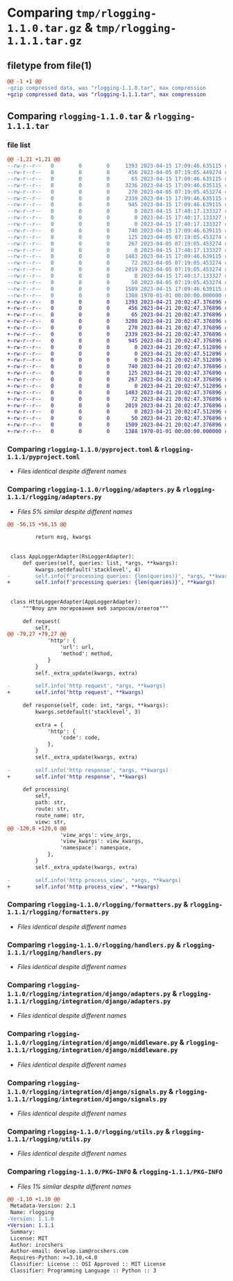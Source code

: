 # Comparing `tmp/rlogging-1.1.0.tar.gz` & `tmp/rlogging-1.1.1.tar.gz`

## filetype from file(1)

```diff
@@ -1 +1 @@
-gzip compressed data, was "rlogging-1.1.0.tar", max compression
+gzip compressed data, was "rlogging-1.1.1.tar", max compression
```

## Comparing `rlogging-1.1.0.tar` & `rlogging-1.1.1.tar`

### file list

```diff
@@ -1,21 +1,21 @@
--rw-r--r--   0        0        0     1393 2023-04-15 17:09:46.635115 rlogging-1.1.0/pyproject.toml
--rw-r--r--   0        0        0      456 2023-04-05 07:19:05.449274 rlogging-1.1.0/readme.md
--rw-r--r--   0        0        0       65 2023-04-15 17:09:46.635115 rlogging-1.1.0/rlogging/__init__.py
--rw-r--r--   0        0        0     3236 2023-04-15 17:09:46.635115 rlogging-1.1.0/rlogging/adapters.py
--rw-r--r--   0        0        0      270 2023-04-05 07:19:05.453274 rlogging-1.1.0/rlogging/filters.py
--rw-r--r--   0        0        0     2339 2023-04-15 17:09:46.635115 rlogging-1.1.0/rlogging/formatters.py
--rw-r--r--   0        0        0      945 2023-04-15 17:09:46.639115 rlogging-1.1.0/rlogging/handlers.py
--rw-r--r--   0        0        0        0 2023-04-15 17:40:17.133327 rlogging-1.1.0/rlogging/integration/__init__.py
--rw-r--r--   0        0        0        0 2023-04-15 17:40:17.133327 rlogging-1.1.0/rlogging/integration/aiogram/__init__.py
--rw-r--r--   0        0        0        0 2023-04-15 17:40:17.133327 rlogging-1.1.0/rlogging/integration/django/__init__.py
--rw-r--r--   0        0        0      740 2023-04-15 17:09:46.639115 rlogging-1.1.0/rlogging/integration/django/adapters.py
--rw-r--r--   0        0        0      125 2023-04-05 07:19:05.453274 rlogging-1.1.0/rlogging/integration/django/admin.py
--rw-r--r--   0        0        0      267 2023-04-05 07:19:05.453274 rlogging-1.1.0/rlogging/integration/django/apps.py
--rw-r--r--   0        0        0        0 2023-04-15 17:40:17.133327 rlogging-1.1.0/rlogging/integration/django/handlers.py
--rw-r--r--   0        0        0     1483 2023-04-15 17:09:46.639115 rlogging-1.1.0/rlogging/integration/django/middleware.py
--rw-r--r--   0        0        0       72 2023-04-05 07:19:05.453274 rlogging-1.1.0/rlogging/integration/django/models.py
--rw-r--r--   0        0        0     2019 2023-04-05 07:19:05.453274 rlogging-1.1.0/rlogging/integration/django/signals.py
--rw-r--r--   0        0        0        0 2023-04-15 17:40:17.133327 rlogging-1.1.0/rlogging/integration/fastapi/__init__.py
--rw-r--r--   0        0        0       50 2023-04-05 07:19:05.453274 rlogging-1.1.0/rlogging/namespaces.py
--rw-r--r--   0        0        0     1509 2023-04-15 17:09:46.639115 rlogging-1.1.0/rlogging/utils.py
--rw-r--r--   0        0        0     1388 1970-01-01 00:00:00.000000 rlogging-1.1.0/PKG-INFO
+-rw-r--r--   0        0        0     1393 2023-04-21 20:02:47.376896 rlogging-1.1.1/pyproject.toml
+-rw-r--r--   0        0        0      456 2023-04-21 20:02:47.376896 rlogging-1.1.1/readme.md
+-rw-r--r--   0        0        0       65 2023-04-21 20:02:47.376896 rlogging-1.1.1/rlogging/__init__.py
+-rw-r--r--   0        0        0     3208 2023-04-21 20:02:47.376896 rlogging-1.1.1/rlogging/adapters.py
+-rw-r--r--   0        0        0      270 2023-04-21 20:02:47.376896 rlogging-1.1.1/rlogging/filters.py
+-rw-r--r--   0        0        0     2339 2023-04-21 20:02:47.376896 rlogging-1.1.1/rlogging/formatters.py
+-rw-r--r--   0        0        0      945 2023-04-21 20:02:47.376896 rlogging-1.1.1/rlogging/handlers.py
+-rw-r--r--   0        0        0        0 2023-04-21 20:02:47.512896 rlogging-1.1.1/rlogging/integration/__init__.py
+-rw-r--r--   0        0        0        0 2023-04-21 20:02:47.512896 rlogging-1.1.1/rlogging/integration/aiogram/__init__.py
+-rw-r--r--   0        0        0        0 2023-04-21 20:02:47.512896 rlogging-1.1.1/rlogging/integration/django/__init__.py
+-rw-r--r--   0        0        0      740 2023-04-21 20:02:47.376896 rlogging-1.1.1/rlogging/integration/django/adapters.py
+-rw-r--r--   0        0        0      125 2023-04-21 20:02:47.376896 rlogging-1.1.1/rlogging/integration/django/admin.py
+-rw-r--r--   0        0        0      267 2023-04-21 20:02:47.376896 rlogging-1.1.1/rlogging/integration/django/apps.py
+-rw-r--r--   0        0        0        0 2023-04-21 20:02:47.512896 rlogging-1.1.1/rlogging/integration/django/handlers.py
+-rw-r--r--   0        0        0     1483 2023-04-21 20:02:47.376896 rlogging-1.1.1/rlogging/integration/django/middleware.py
+-rw-r--r--   0        0        0       72 2023-04-21 20:02:47.376896 rlogging-1.1.1/rlogging/integration/django/models.py
+-rw-r--r--   0        0        0     2019 2023-04-21 20:02:47.376896 rlogging-1.1.1/rlogging/integration/django/signals.py
+-rw-r--r--   0        0        0        0 2023-04-21 20:02:47.512896 rlogging-1.1.1/rlogging/integration/fastapi/__init__.py
+-rw-r--r--   0        0        0       50 2023-04-21 20:02:47.376896 rlogging-1.1.1/rlogging/namespaces.py
+-rw-r--r--   0        0        0     1509 2023-04-21 20:02:47.376896 rlogging-1.1.1/rlogging/utils.py
+-rw-r--r--   0        0        0     1388 1970-01-01 00:00:00.000000 rlogging-1.1.1/PKG-INFO
```

### Comparing `rlogging-1.1.0/pyproject.toml` & `rlogging-1.1.1/pyproject.toml`

 * *Files identical despite different names*

### Comparing `rlogging-1.1.0/rlogging/adapters.py` & `rlogging-1.1.1/rlogging/adapters.py`

 * *Files 5% similar despite different names*

```diff
@@ -56,15 +56,15 @@
 
         return msg, kwargs
 
 
 class AppLoggerAdapter(RsLoggerAdapter):
     def queries(self, queries: list, *args, **kwargs):
         kwargs.setdefault('stacklevel', 4)
-        self.info(f'processing queries: {len(queries)}', *args, **kwargs)
+        self.info(f'processing queries: {len(queries)}', **kwargs)
 
 
 class HttpLoggerAdapter(AppLoggerAdapter):
     """Флоу для логирования веб запросов/ответов"""
 
     def request(
         self,
@@ -79,27 +79,27 @@
             'http': {
                 'url': url,
                 'method': method,
             }
         }
         self._extra_update(kwargs, extra)
 
-        self.info('http request', *args, **kwargs)
+        self.info('http request', **kwargs)
 
     def response(self, code: int, *args, **kwargs):
         kwargs.setdefault('stacklevel', 3)
 
         extra = {
             'http': {
                 'code': code,
             },
         }
         self._extra_update(kwargs, extra)
 
-        self.info('http response', *args, **kwargs)
+        self.info('http response', **kwargs)
 
     def processing(
         self,
         path: str,
         route: str,
         route_name: str,
         view: str,
@@ -120,8 +120,8 @@
                 'view_args': view_args,
                 'view_kwargs': view_kwargs,
                 'namespace': namespace,
             },
         }
         self._extra_update(kwargs, extra)
 
-        self.info('http process_view', *args, **kwargs)
+        self.info('http process_view', **kwargs)
```

### Comparing `rlogging-1.1.0/rlogging/formatters.py` & `rlogging-1.1.1/rlogging/formatters.py`

 * *Files identical despite different names*

### Comparing `rlogging-1.1.0/rlogging/handlers.py` & `rlogging-1.1.1/rlogging/handlers.py`

 * *Files identical despite different names*

### Comparing `rlogging-1.1.0/rlogging/integration/django/adapters.py` & `rlogging-1.1.1/rlogging/integration/django/adapters.py`

 * *Files identical despite different names*

### Comparing `rlogging-1.1.0/rlogging/integration/django/middleware.py` & `rlogging-1.1.1/rlogging/integration/django/middleware.py`

 * *Files identical despite different names*

### Comparing `rlogging-1.1.0/rlogging/integration/django/signals.py` & `rlogging-1.1.1/rlogging/integration/django/signals.py`

 * *Files identical despite different names*

### Comparing `rlogging-1.1.0/rlogging/utils.py` & `rlogging-1.1.1/rlogging/utils.py`

 * *Files identical despite different names*

### Comparing `rlogging-1.1.0/PKG-INFO` & `rlogging-1.1.1/PKG-INFO`

 * *Files 1% similar despite different names*

```diff
@@ -1,10 +1,10 @@
 Metadata-Version: 2.1
 Name: rlogging
-Version: 1.1.0
+Version: 1.1.1
 Summary: 
 License: MIT
 Author: irocshers
 Author-email: develop.iam@rocshers.com
 Requires-Python: >=3.10,<4.0
 Classifier: License :: OSI Approved :: MIT License
 Classifier: Programming Language :: Python :: 3
```

